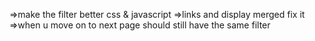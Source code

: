 =>make the filter better css & javascript 
=>links and display merged fix it 
=>when u move on to next page should still have the same filter

